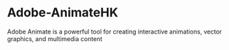 # Adobe-AnimateHK
Adobe Animate is a powerful tool for creating interactive animations, vector graphics, and multimedia content
